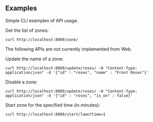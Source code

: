 ## Examples

Simple CLI examples of API usage.

Get the list of zones:
```
curl http://localhost:8089/zone/
```

The following APIs are not currently implemented from Web.

Update the name of a zone:
```
curl http://localhost:8089/update/roses/ -H "Content-Type: application/json" -d '{"id" : "roses", "name" : "Front Roses"}'
```

Disable a zone:
```
curl http://localhost:8089/update/roses/ -H "Content-Type: application/json" -d '{"id" : "roses", "is_on" : false}'
```

Start zone for the specified time (in minutes):
```
curl http://localhost:8089/start/lawn?time=1
```


